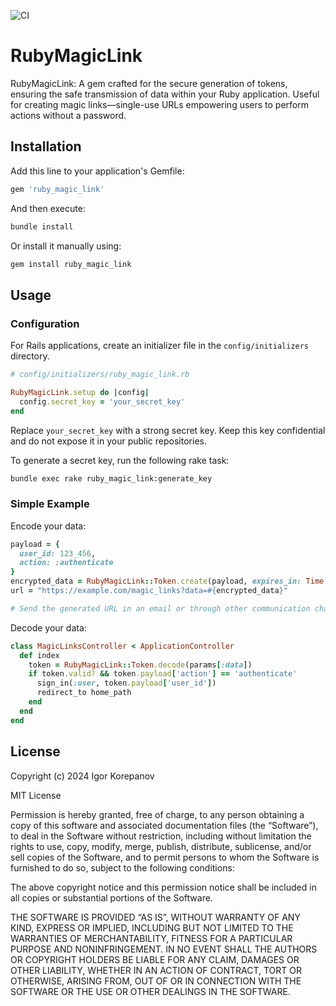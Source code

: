 ![CI](https://github.com/igorkorepanov/ruby_magic_link/actions/workflows/main.yml/badge.svg)

# RubyMagicLink

RubyMagicLink: A gem crafted for the secure generation of tokens, ensuring the safe transmission of data within your Ruby application. Useful for creating magic links—single-use URLs empowering users to perform actions without a password.

## Installation

Add this line to your application's Gemfile:

```ruby
gem 'ruby_magic_link'
```

And then execute:

```bash
bundle install
```

Or install it manually using:

```bash
gem install ruby_magic_link
```

## Usage
### Configuration

For Rails applications, create an initializer file in the `config/initializers` directory.

```ruby
# config/initializers/ruby_magic_link.rb

RubyMagicLink.setup do |config|
  config.secret_key = 'your_secret_key'
end
```

Replace `your_secret_key` with a strong secret key. Keep this key confidential and do not expose it in your public repositories.

To generate a secret key, run the following rake task:

```bash
bundle exec rake ruby_magic_link:generate_key
```

### Simple Example

Encode your data:

```ruby
payload = {
  user_id: 123_456,
  action: :authenticate
}
encrypted_data = RubyMagicLink::Token.create(payload, expires_in: Time.now.to_i + 3600)
url = "https://example.com/magic_links?data=#{encrypted_data}"

# Send the generated URL in an email or through other communication channels.
```

Decode your data:

```ruby
class MagicLinksController < ApplicationController
  def index
    token = RubyMagicLink::Token.decode(params[:data])
    if token.valid? && token.payload['action'] == 'authenticate'
      sign_in(:user, token.payload['user_id'])
      redirect_to home_path
    end
  end
end
```


## License

Copyright (c) 2024 Igor Korepanov

MIT License

Permission is hereby granted, free of charge, to any person obtaining a copy of this software and associated documentation files (the “Software”), to deal in the Software without restriction, including without limitation the rights to use, copy, modify, merge, publish, distribute, sublicense, and/or sell copies of the Software, and to permit persons to whom the Software is furnished to do so, subject to the following conditions:

The above copyright notice and this permission notice shall be included in all copies or substantial portions of the Software.

THE SOFTWARE IS PROVIDED “AS IS”, WITHOUT WARRANTY OF ANY KIND, EXPRESS OR IMPLIED, INCLUDING BUT NOT LIMITED TO THE WARRANTIES OF MERCHANTABILITY, FITNESS FOR A PARTICULAR PURPOSE AND NONINFRINGEMENT. IN NO EVENT SHALL THE AUTHORS OR COPYRIGHT HOLDERS BE LIABLE FOR ANY CLAIM, DAMAGES OR OTHER LIABILITY, WHETHER IN AN ACTION OF CONTRACT, TORT OR OTHERWISE, ARISING FROM, OUT OF OR IN CONNECTION WITH THE SOFTWARE OR THE USE OR OTHER DEALINGS IN THE SOFTWARE.